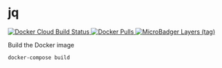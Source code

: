 # jq

[![Docker Cloud Build Status](https://img.shields.io/docker/cloud/build/shubhamtatvamasi/jq)
![Docker Pulls](https://img.shields.io/docker/pulls/shubhamtatvamasi/jq)
![MicroBadger Layers (tag)](https://img.shields.io/microbadger/layers/shubhamtatvamasi/jq/latest)](https://hub.docker.com/r/shubhamtatvamasi/jq)

Build the Docker image
```bash
docker-compose build
```
